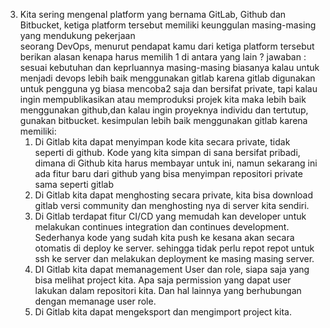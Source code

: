 3. Kita sering mengenal platform yang bernama GitLab, Github dan Bitbucket, ketiga platform tersebut memiliki keunggulan masing-masing yang mendukung pekerjaan  
seorang DevOps, menurut pendapat kamu dari ketiga platform tersebut berikan alasan kenapa harus memilih 1 di antara yang lain ?
   jawaban :
   sesuai kebutuhan dan keprluannya masing-masing biasanya kalau untuk menjadi devops lebih baik menggunakan gitlab karena gitlab digunakan untuk pengguna 
   yg biasa mencoba2 saja dan bersifat private, tapi kalau ingin mempublikasikan atau memproduksi projek kita maka lebih baik menggunakan github,dan kalau ingin 
   proyeknya individu dan tertutup, gunakan bitbucket. 
   kesimpulan lebih baik menggunakan gitlab karena memiliki:
   1. Di Gitlab kita dapat menyimpan kode kita secara private, tidak seperti di github. Kode yang kita simpan di sana bersifat pribadi, 
      dimana di Github kita harus membayar untuk ini, namun sekarang ini ada fitur baru dari github yang bisa menyimpan repositori private sama seperti gitlab
   2. Di Gitlab kita dapat menghosting secara private, kita bisa download gitlab versi community dan menghosting nya di server kita sendiri.
   3. Di Gitlab terdapat fitur CI/CD yang memudah kan developer untuk melakukan continues integration dan continues development. 
      Sederhanya kode yang sudah kita push ke kesana akan secara otomatis di deploy ke server. sehingga tidak perlu repot repot untuk ssh ke server dan melakukan deployment ke masing masing server.
   4. DI Gitlab kita dapat memanagement User dan role, siapa saja yang bisa melihat project kita. Apa saja permission yang dapat user lakukan dalam repositori kita.
      Dan hal lainnya yang berhubungan dengan memanage user role.
   5. Di Gitlab kita dapat mengeksport dan mengimport project kita.
   
  
